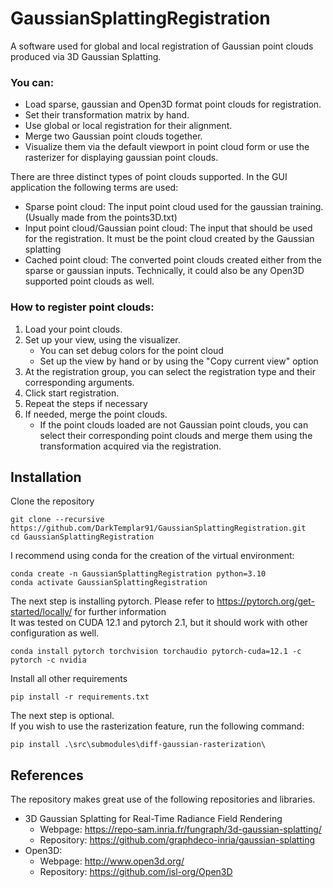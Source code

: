 # GaussianSplattingRegistration


A software used for global and local registration of Gaussian point clouds produced via 3D Gaussian Splatting.

### You can:
* Load sparse, gaussian and Open3D format point clouds for registration.
* Set their transformation matrix by hand.
* Use global or local registration for their alignment.
* Merge two Gaussian point clouds together.
* Visualize them via the default viewport in point cloud form or use the rasterizer for displaying gaussian point clouds.

There are three distinct types of point clouds supported. In the GUI application the following terms are used:
* Sparse point cloud: The input point cloud used for the gaussian training. (Usually made from the points3D.txt)
* Input point cloud/Gaussian point cloud: The input that should be used for the registration. It must be the point cloud created by the Gaussian splatting
* Cached point cloud: The converted point clouds created either from the sparse or gaussian inputs. Technically, it could also be any Open3D supported point clouds as well.

### How to register point clouds:
1. Load your point clouds.
2. Set up your view, using the visualizer.
    - You can set debug colors for the point cloud
    - Set up the view by hand or by using the "Copy current view" option
3. At the registration group, you can select the registration type and their corresponding arguments.
4. Click start registration.
5. Repeat the steps if necessary
6. If needed, merge the point clouds.
    - If the point clouds loaded are not Gaussian point clouds, you can select their corresponding point clouds and merge them using the transformation acquired via the registration.


## Installation
Clone the repository
```
git clone --recursive https://github.com/DarkTemplar91/GaussianSplattingRegistration.git
cd GaussianSplattingRegistration
```

I recommend using conda for the creation of the virtual environment:

```
conda create -n GaussianSplattingRegistration python=3.10
conda activate GaussianSplattingRegistration
```

The next step is installing pytorch. Please refer to https://pytorch.org/get-started/locally/ for further information\
It was tested on CUDA 12.1 and pytorch 2.1, but it should work with other configuration as well.
```
conda install pytorch torchvision torchaudio pytorch-cuda=12.1 -c pytorch -c nvidia
```

Install all other requirements
```
pip install -r requirements.txt
```

The next step is optional.\
If you wish to use the rasterization feature, run the following command:
```
pip install .\src\submodules\diff-gaussian-rasterization\
```

## References
The repository makes great use of the following repositories and libraries.
* 3D Gaussian Splatting for Real-Time Radiance Field Rendering
	* Webpage: https://repo-sam.inria.fr/fungraph/3d-gaussian-splatting/
	* Repository: https://github.com/graphdeco-inria/gaussian-splatting
* Open3D:
	* Webpage: http://www.open3d.org/
	* Repository: https://github.com/isl-org/Open3D
